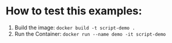 # How to test this examples:

1. Build the image: `docker build -t script-demo .`
2. Run the Container: `docker run --name demo -it script-demo`

